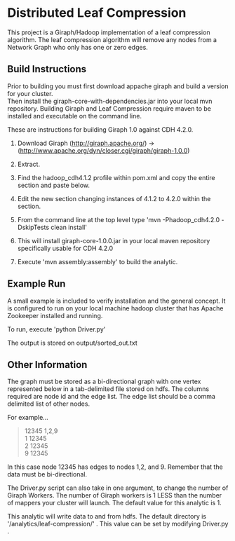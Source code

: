 Distributed Leaf Compression
============================

This project is a Giraph/Hadoop implementation of a leaf compression algorithm.  The leaf compression algorithm will remove any nodes from a Network Graph who only has one or zero edges.


Build Instructions
------------------

Prior to building you must first download appache giraph and build a version for your cluster.  
Then install the giraph-core-with-dependencies.jar into your local mvn repository.  Building Giraph and Leaf Compression require maven to be installed and executable on the command line.

These are instructions for building Giraph 1.0 against CDH 4.2.0.

1. Download Giraph (http://giraph.apache.org/) -> (http://www.apache.org/dyn/closer.cgi/giraph/giraph-1.0.0)

2. Extract.

3. Find the hadoop_cdh4.1.2 profile within pom.xml and copy the entire section and paste below.

4. Edit the new section changing instances of 4.1.2 to 4.2.0 within the section.

5. From the command line at the top level type 'mvn -Phadoop_cdh4.2.0 -DskipTests clean install'

6. This will install giraph-core-1.0.0.jar in your local maven repository specifically usable for CDH 4.2.0

7. Execute 'mvn assembly:assembly' to build the analytic.

Example Run
-----------
A small example is included to verify installation and the general concept.  It is configured to run on your local machine hadoop cluster that has Apache Zookeeper installed and running.

To run, execute 'python Driver.py'

The output is stored on output/sorted_out.txt 


Other Information
-----------------

The graph must be stored as a bi-directional graph with one vertex represented below in a 
tab-delimited file stored on hdfs.  The columns required are node id and the edge list.  The edge list should be a comma delimited list of other nodes.

For example...

> 12345	1,2,9<br>
1	12345<br>
2	12345<br>
9	12345<br> 

In this case node 12345 has edges to nodes 1,2, and 9.  Remember that the data must be bi-directional.

The Driver.py script can also take in one argument, to change the number of Giraph Workers.  The number of Giraph workers is 1 LESS than the number of mappers your cluster will launch.  The default value for this analytic is 1.  

This analytic will write data to and from hdfs.  The default directory is '/analytics/leaf-compression/' .  This value can be set by modifying Driver.py . 
